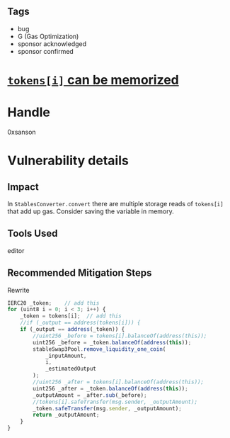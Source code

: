 ## Tags

- bug
- G (Gas Optimization)
- sponsor acknowledged
- sponsor confirmed

# [`tokens[i]` can be memorized](https://github.com/code-423n4/2021-09-yaxis-findings/issues/143) 

# Handle

0xsanson


# Vulnerability details

## Impact
In `StablesConverter.convert` there are multiple storage reads of `tokens[i]` that add up gas. Consider saving the variable in memory.


## Tools Used
editor

## Recommended Mitigation Steps
Rewrite 
```js
IERC20 _token;    // add this
for (uint8 i = 0; i < 3; i++) {
	_token = tokens[i];  // add this
    //if (_output == address(tokens[i])) {
    if (_output == address(_token)) {
        //uint256 _before = tokens[i].balanceOf(address(this));
        uint256 _before = _token.balanceOf(address(this));
        stableSwap3Pool.remove_liquidity_one_coin(
            _inputAmount,
            i,
            _estimatedOutput
        );
        //uint256 _after = tokens[i].balanceOf(address(this));
        uint256 _after = _token.balanceOf(address(this));
        _outputAmount = _after.sub(_before);
        //tokens[i].safeTransfer(msg.sender, _outputAmount);
        _token.safeTransfer(msg.sender, _outputAmount);
        return _outputAmount;
    }
}
```

